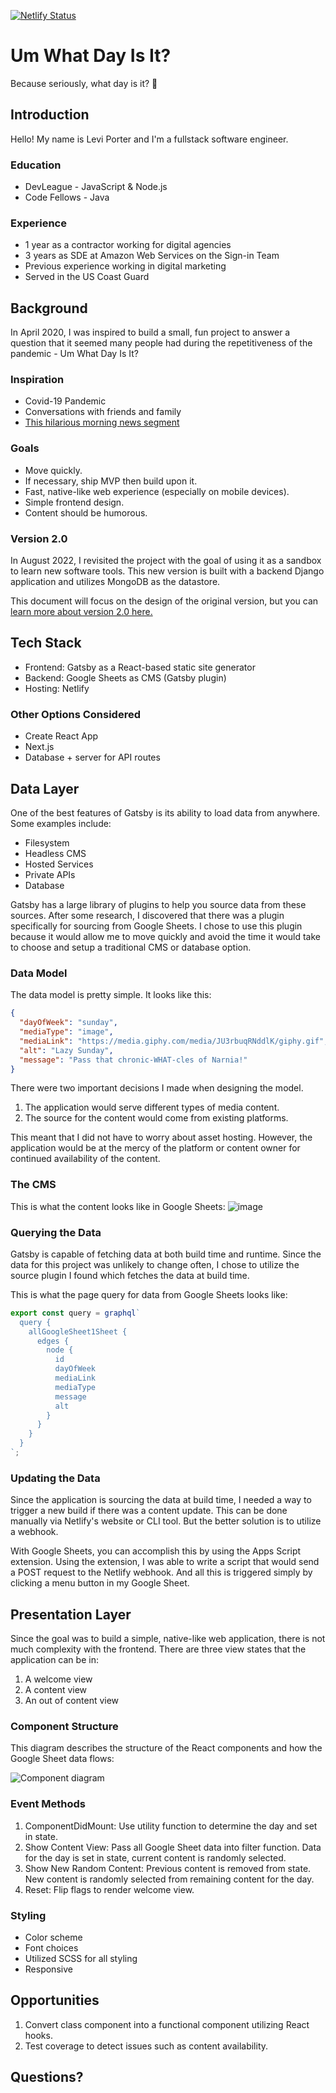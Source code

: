 [![Netlify Status](https://api.netlify.com/api/v1/badges/b2d56684-0305-4ef6-a14e-90a153b296a5/deploy-status)](https://app.netlify.com/sites/um-what-day-is-it/deploys)

# Um What Day Is It?
Because seriously, what day is it? 🤔

## Introduction
Hello! My name is Levi Porter and I'm a fullstack software engineer.

### Education
- DevLeague - JavaScript & Node.js
- Code Fellows - Java

### Experience
- 1 year as a contractor working for digital agencies
- 3 years as SDE at Amazon Web Services on the Sign-in Team
- Previous experience working in digital marketing
- Served in the US Coast Guard

## Background
In April 2020, I was inspired to build a small, fun project to answer a question that it seemed many people had during the repetitiveness of the pandemic - Um What Day Is It?

### Inspiration
- Covid-19 Pandemic
- Conversations with friends and family
- [This hilarious morning news segment](https://www.youtube.com/watch?v=I36T_BDuZaM)

### Goals
- Move quickly.
- If necessary, ship MVP then build upon it.
- Fast, native-like web experience (especially on mobile devices).
- Simple frontend design.
- Content should be humorous.

### Version 2.0
In August 2022, I revisited the project with the goal of using it as a sandbox to learn new software tools. This new version is built with a backend Django application and utilizes MongoDB as the datastore.

This document will focus on the design of the original version, but you can [learn more about version 2.0 here.](https://github.com/levibrooke/um-what-day-is-it/tree/rest-backend)

## Tech Stack
- Frontend: Gatsby as a React-based static site generator
- Backend: Google Sheets as CMS (Gatsby plugin)
- Hosting: Netlify

### Other Options Considered
- Create React App
- Next.js
- Database + server for API routes

## Data Layer
One of the best features of Gatsby is its ability to load data from anywhere. Some examples include:
- Filesystem
- Headless CMS
- Hosted Services
- Private APIs
- Database

Gatsby has a large library of plugins to help you source data from these sources. After some research, I discovered that there was a plugin specifically for sourcing from Google Sheets. I chose to use this plugin because it would allow me to move quickly and avoid the time it would take to choose and setup a traditional CMS or database option.

### Data Model
The data model is pretty simple. It looks like this:

```json
{
  "dayOfWeek": "sunday",
  "mediaType": "image",
  "mediaLink": "https://media.giphy.com/media/JU3rbuqRNddlK/giphy.gif",
  "alt": "Lazy Sunday",
  "message": "Pass that chronic-WHAT-cles of Narnia!"
}
```

There were two important decisions I made when designing the model. 
1. The application would serve different types of media content.
2. The source for the content would come from existing platforms. 

This meant that I did not have to worry about asset hosting. However, the application would be at the mercy of the platform or content owner for continued availability of the content.

### The CMS
This is what the content looks like in Google Sheets:
![image](./static/google-spreadsheets-cms.png)

### Querying the Data
Gatsby is capable of fetching data at both build time and runtime. Since the data for this project was unlikely to change often, I chose to utilize the source plugin I found which fetches the data at build time.

This is what the page query for data from Google Sheets looks like:

```js
export const query = graphql`
  query {
    allGoogleSheet1Sheet {
      edges {
        node {
          id
          dayOfWeek
          mediaLink
          mediaType
          message
          alt
        }
      }
    }
  }
`;
```

### Updating the Data
Since the application is sourcing the data at build time, I needed a way to trigger a new build if there was a content update. This can be done manually via Netlify's website or CLI tool. But the better solution is to utilize a webhook.

With Google Sheets, you can accomplish this by using the Apps Script extension. Using the extension, I was able to write a script that would send a POST request to the Netlify webhook. And all this is triggered simply by clicking a menu button in my Google Sheet.

## Presentation Layer
Since the goal was to build a simple, native-like web application, there is not much complexity with the frontend. There are three view states that the application can be in:

1. A welcome view
2. A content view 
3. An out of content view

### Component Structure
This diagram describes the structure of the React components and how the Google Sheet data flows:

![Component diagram](./static/umwhatdayisit.drawio.png)

### Event Methods
1. ComponentDidMount: Use utility function to determine the day and set in state.
2. Show Content View: Pass all Google Sheet data into filter function. Data for the day is set in state, current content is randomly selected.
3. Show New Random Content: Previous content is removed from state. New content is randomly selected from remaining content for the day.
4. Reset: Flip flags to render welcome view.

### Styling
- Color scheme
- Font choices
- Utilized SCSS for all styling
- Responsive

## Opportunities
1. Convert class component into a functional component utilizing React hooks.
2. Test coverage to detect issues such as content availability.

## Questions?
